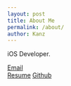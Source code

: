 ```yaml
---
layout: post
title: About Me
permalink: /about/
author: Kanz
---
```


iOS Developer.

[Email](mailto:87kangsw@gmail.com)   
[Resume](https://github.com/87kangsw/resume)
[Github](https://github.com/87kangsw)   
